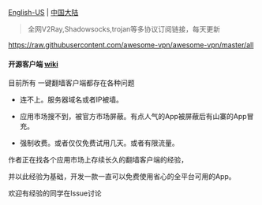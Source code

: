 [English-US](README.md) | [中国大陆](READMECN.md)

> 全网V2Ray,Shadowsocks,trojan等多协议订阅链接，每天更新

https://raw.githubusercontent.com/awesome-vpn/awesome-vpn/master/all


#### 开源客户端 [wiki](https://github.com/awesome-vpn/awesome-vpn/wiki/%E5%BC%80%E6%BA%90%E5%AE%A2%E6%88%B7%E7%AB%AF(%E4%B8%AD%E5%9B%BD%E5%A4%A7%E9%99%86))


目前所有 一键翻墙客户端都存在各种问题

- 连不上。服务器域名或者IP被墙。

- 应用市场搜不到，被官方市场屏蔽。有点人气的App被屏蔽后有山寨的App冒充。

- 强制收费。或者仅仅免费试用几天。或者有限流量。

作者正在找各个应用市场上存续长久的翻墙客户端的经验，

并以此经验为基础，开发一款一直可以免费使用省心的全平台可用的App。

欢迎有经验的同学在Issue讨论
